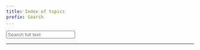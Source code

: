 ```yaml
---
title: Index of topics
prefix: Search
...
```


<style>
#index {
  columns: 3;
}
#index a {
  display: block;
  border-bottom: 1px solid transparent;
}
#index a:hover {
  background-color: #eef5ff;
  border-bottom: 1px solid #44546a;
}
</style>

<div><input type="search" id="search" placeholder="Search full text"></div>
<div id="searchresults"></div>
<hr>
<div id="index"></div>
<script src="../node_modules/lunr/lunr.js"></script>
<script src="search.js?v=2"></script>
